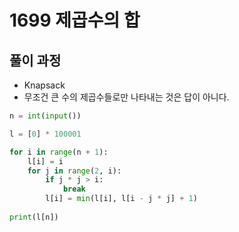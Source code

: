 # 1699 제곱수의 합



## 풀이 과정

- Knapsack
- 무조건 큰 수의 제곱수들로만 나타내는 것은 답이 아니다.



```python
n = int(input())

l = [0] * 100001

for i in range(n + 1):
    l[i] = i
    for j in range(2, i):
        if j * j > i:
            break
        l[i] = min(l[i], l[i - j * j] + 1)
        
print(l[n])
```

